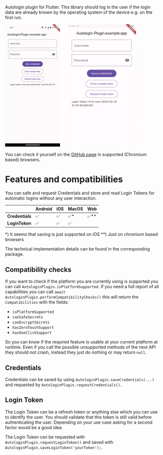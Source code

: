 Autologin plugin for Flutter. This library should log in the user if the login
data are already known by the operating system of the device e.g. on the first
run.

<p>
  <img src="https://github.com/rekire/autologin_plugin/blob/improve_documentation/autologin/android-demo.gif?raw=true"
   alt="An animated image of the Android login flow with autologin" height="400"/>
  &nbsp;&nbsp;&nbsp;&nbsp;
  <img src="https://github.com/rekire/autologin_plugin/blob/improve_documentation/autologin/ios-demo.gif?raw=true"
    alt="An animated image of the iOS login flow with autologin" height="400"/>
</p>

You can check it yourself on the [GitHub page][web-demo] in supported (Chromium
based) browsers.

# Features and compatibilities
You can safe and request Credentials and store and read Login Tokens for
automatic logins without any user interaction.

|                 | Android | iOS | MacOS | Web |
|-----------------|---------|-----|------|-----|
| **Credentials** | ✅       | ✅   | ✅*   | ✅** |
| **LoginToken**  | ✅       | ✅   | ✅    |     |

*) It seems that saving is just supported on iOS
**) Just on chromium based browsers

The technical implementation details can be found in the corresponding package.

## Compatibility checks
If you want to check if the platform you are currently using is supported you
can call `AutologinPlugin.isPlatformSupported`. If you need a full report of all
capabilities you can call `await AutologinPlugin.performCompatibilityChecks()`
this will return the `Compatibilities` with the fields:

- `isPlatformSupported`
- `canSafeSecrets`
- `canEncryptSecrets`
- `hasZeroTouchSupport`
- `hasOneClickSupport`

So you can know if the required feature is usable at your current platform at
runtime. Even if you call the possible unsupported methods of the next API they
should not crash, instead they just do nothing or may return `null`.

## Credentials
Credentials can be saved by using `AutologinPlugin.saveCredentials(...)` and
requested by `AutologinPlugin.requestCredentials()`.

## Login Token
The Login Token can be a refresh token or anything else which you can use to
identify the user. You should validate that this token is still valid before
authenticating the user. Depending on your use case asking for a second factor
would be a good idea.

The Login Token can be requested with `AutologinPlugin.requestLoginToken()` and
saved with `AutologinPlugin.saveLoginToken('yourToken');`.

[web-demo]: https://rekire.github.io/autologin_plugin/

